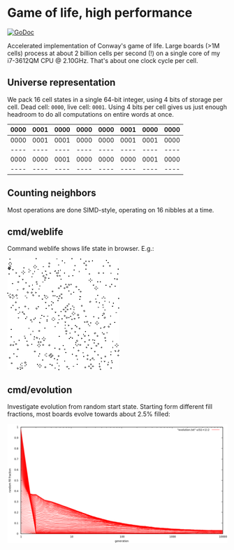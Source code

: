# Game of life, high performance
[![GoDoc](https://godoc.org/github.com/barnex/life?status.svg)](https://godoc.org/github.com/barnex/life) 

Accelerated implementation of Conway's game of life. Large boards (>1M cells) process at about 2 billion cells per second (!) on a single core of my i7-3612QM CPU @ 2.10GHz.
That's about one clock cycle per cell.

## Universe representation

We pack 16 cell states in a single 64-bit integer, using 4 bits of storage per cell. Dead cell: `0000`, live cell: `0001`. Using 4 bits per cell gives us just enough headroom to do all computations on entire words at once.

|0000|0001|0000|0000|0000|0001|0000|0000|
|----|----|----|----|----|----|----|----|
|0000|0001|0001|0000|0000|0001|0001|0000|
|----|----|----|----|----|----|----|----|
|0000|0000|0001|0000|0000|0000|0001|0000|
|----|----|----|----|----|----|----|----|

## Counting neighbors



Most operations are done SIMD-style, operating on 16 nibbles at a time. 


## cmd/weblife
Command weblife shows life state in browser. E.g.:

![fig](img.png)

## cmd/evolution
Investigate evolution from random start state. Starting form different fill fractions, most boards evolve towards about 2.5% filled:

![fig](evolution.png)


